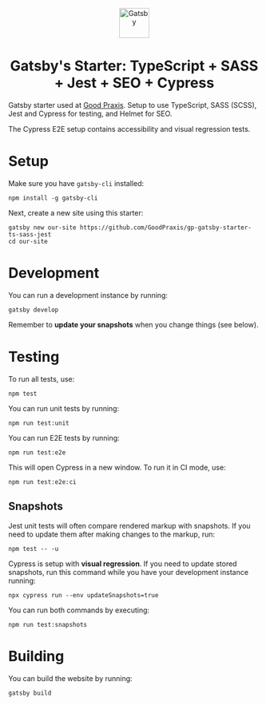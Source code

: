 <p align="center">
  <a href="https://www.gatsbyjs.org">
    <img alt="Gatsby" src="https://www.gatsbyjs.org/monogram.svg" width="60" />
  </a>
</p>
<h1 align="center">
  Gatsby's Starter: TypeScript + SASS + Jest + SEO + Cypress
</h1>

Gatsby starter used at [Good Praxis](https://goodpraxis.coop). Setup to use
TypeScript, SASS (SCSS), Jest and Cypress for testing, and Helmet for SEO.

The Cypress E2E setup contains accessibility and visual regression tests.

Setup
=====
Make sure you have `gatsby-cli` installed:

    npm install -g gatsby-cli

Next, create a new site using this starter:

    gatsby new our-site https://github.com/GoodPraxis/gp-gatsby-starter-ts-sass-jest
    cd our-site

Development
===========
You can run a development instance by running:

    gatsby develop

Remember to **update your snapshots** when you change things (see below).

Testing
=======
To run all tests, use:

    npm test

You can run unit tests by running:

    npm run test:unit

You can run E2E tests by running:

    npm run test:e2e

This will open Cypress in a new window. To run it in CI mode, use:

    npm run test:e2e:ci

Snapshots
---------

Jest unit tests will often compare rendered markup with snapshots.
If you need to update them after making changes to the markup, run:

    npm test -- -u

Cypress is setup with **visual regression**. If you need to update stored
snapshots, run this command while you have your development instance running:

    npx cypress run --env updateSnapshots=true

You can run both commands by executing:

    npm run test:snapshots

Building
========
You can build the website by running:

    gatsby build
